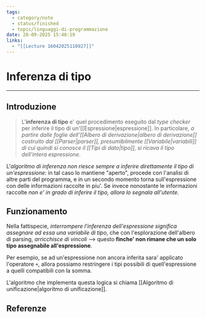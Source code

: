 ```yaml
---
tags:
  - category/note
  - status/finished
  - topic/linguaggi-di-programmazione
date: 28-09-2025 15:48:19
links:
  - "[[Lecture 16042025110927]]"
---
```

# Inferenza di tipo
---
## Introduzione
> L'**inferenza di tipo** e' quel procedimento eseguito dal _type checker_ per inferire il tipo di un'[[Espressione|espressione]]. In particolare, _a partire dalle foglie dell'[[Albero di derivazione|albero di derivazione]] costruito dal [[Parser|parser]], presumibilmente [[Variabile|variabili]] di cui quindi si conosce il [[Tipi di dato|tipo]], si ricava il tipo dell'intera espressione_.

L'_algoritmo di inferenza non riesce sempre a inferire direttamente il tipo di un'espressione_: in tal caso lo mantiene "aperto", procede con l'analisi di altre parti del programma, e in un secondo momento torna sull'espressione con delle informazioni raccolte in piu'.
Se invece nonostante le informazioni raccolte _non e' in grado di inferire il tipo, allora lo segnala all'utente_.

## Funzionamento
Nella fattispecie, _interrompere l'inferenza dell'espressione significa assegnare ad essa una variabile di tipo_, che con l'esplorazione dell'albero di parsing, _arricchisce di vincoli_ --> questo **finche' non rimane che un solo tipo assegnabile all'espressione**.

Per esempio, se ad un'espressione non ancora inferita sara' applicato l'operatore `+`, allora possiamo restringere i tipi possibili di quell'espressione a quelli compatibili con la somma.

L'algoritmo che implementa questa logica si chiama [[Algoritmo di unificazione|algoritmo di unificazione]].

## Referenze